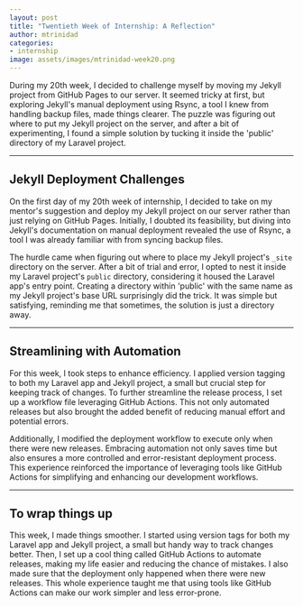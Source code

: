 ```yaml
---
layout: post
title: "Twentieth Week of Internship: A Reflection"
author: mtrinidad
categories: 
- internship
image: assets/images/mtrinidad-week20.png
---
```

During my 20th week, I decided to challenge myself by moving my Jekyll project from GitHub Pages to our server. It seemed tricky at first, but exploring Jekyll's manual deployment using Rsync, a tool I knew from handling backup files, made things clearer. The puzzle was figuring out where to put my Jekyll project on the server, and after a bit of experimenting, I found a simple solution by tucking it inside the 'public' directory of my Laravel project. 

--- 
## Jekyll Deployment Challenges

On the first day of my 20th week of internship, I decided to take on my mentor's suggestion and deploy my Jekyll project on our server rather than just relying on GitHub Pages. Initially, I doubted its feasibility, but diving into Jekyll's documentation on manual deployment revealed the use of Rsync, a tool I was already familiar with from syncing backup files.

The hurdle came when figuring out where to place my Jekyll project's `_site` directory on the server. After a bit of trial and error, I opted to nest it inside my Laravel project's `public` directory, considering it housed the Laravel app's entry point. Creating a directory within 'public' with the same name as my Jekyll project's base URL surprisingly did the trick. It was simple but satisfying, reminding me that sometimes, the solution is just a directory away. 

---
## Streamlining with Automation

For this week, I took steps to enhance efficiency. I applied version tagging to both my Laravel app and Jekyll project, a small but crucial step for keeping track of changes. To further streamline the release process, I set up a workflow file leveraging GitHub Actions. This not only automated releases but also brought the added benefit of reducing manual effort and potential errors.

Additionally, I modified the deployment workflow to execute only when there were new releases. Embracing automation not only saves time but also ensures a more controlled and error-resistant deployment process. This experience reinforced the importance of leveraging tools like GitHub Actions for simplifying and enhancing our development workflows.

---
## To wrap things up
This week, I made things smoother. I started using version tags for both my Laravel app and Jekyll project, a small but handy way to track changes better. Then, I set up a cool thing called GitHub Actions to automate releases, making my life easier and reducing the chance of mistakes. I also made sure that the deployment only happened when there were new releases. This whole experience taught me that using tools like GitHub Actions can make our work simpler and less error-prone.